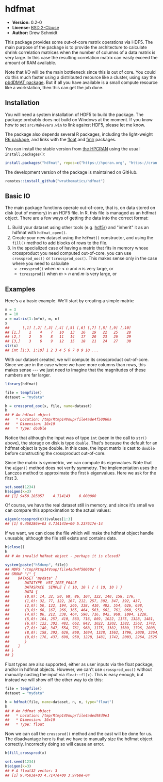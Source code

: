 # hdfmat

* **Version:** 0.2-0
* **License:** [BSD 2-Clause](https://opensource.org/licenses/BSD-2-Clause)
* **Author:** Drew Schmidt


This package provides some out-of-core matrix operations via HDF5. The main purpose of the package is to provide the architecture to calculate shrink correlation matrices when the number of columns of a data matrix is very large. In this case the resulting correlation matrix can easily exceed the amount of RAM available.

Note that I/O will be the main bottleneck since this is out of core. You could do this much faster using a distributed resource like a cluster, using say the [pbdDMAT package](https://github.com/RBigData/pbdDMAT). But if all you have available is a small compute resource like a workstation, then this can get the job done.



## Installation

You will need a system installation of HDF5 to build the package. The package probably does not build on Windows at the moment. If you know how to set `src/Makevars.win` to link against HDF5, please let me know.

The package also depends several R packages, including the light-weight [R6 package](https://cran.r-project.org/package=R6), and links with the [float](https://cran.r-project.org/package=float) and [fmlr](https://hpcran.org/packages/fmlr/index.html) packages.

You can install the stable version from [the HPCRAN](https://hpcran.org) using the usual `install.packages()`:

```r
install.packages("hdfmat", repos=c("https://hpcran.org", "https://cran.rstudio.com"))
```

The development version of the package is maintained on GitHub.

```r
remotes::install_github("wrathematics/hdfmat")
```



## Basic IO

The main package functions operate out-of-core, that is, on data stored on disk (out of memory) in an HDF5 file. In R, this file is managed as an hdfmat object. There are a few ways of getting the data into the correct format:

1. Build your dataset using other tools (e.g. [hdf5r](https://cran.r-project.org/package=hdf5r)) and "inherit" it as an hdfmat with `hdfmat_open()`.
2. Create your new dataset using the `hdfmat()` constructor, and using the `fill()` method to add blocks of rows to the file.
3. In the specialized case of having a matrix that fits in memory whose crossproduct you need computed out-of-core, you can use `crossprod_ooc()` or `tcrossprod_ooc()`. This makes sense only in the case where you need to calculate
    * `crossprod()` when $m < n$ and $n$ is very large, or
    * `tcrossprod()` when $m > n$ and $m$ is very large, or



## Examples

Here's a a basic example. We'll start by creating a simple matrix:

```r
m = 3
n = 10
x = matrix(1:(m*n), m, n)
x
##      [,1] [,2] [,3] [,4] [,5] [,6] [,7] [,8] [,9] [,10]
## [1,]    1    4    7   10   13   16   19   22   25    28
## [2,]    2    5    8   11   14   17   20   23   26    29
## [3,]    3    6    9   12   15   18   21   24   27    30
str(x)
## int [1:3, 1:10] 1 2 3 4 5 6 7 8 9 10 ...
```

With our dataset created, we will compute its crossproduct out-of-core. Since we are in the case where we have more columns than rows, this makes sense --- we just need to imagine that the magnitudes of these numbers are far larger.

```r
library(hdfmat)

file = tempfile()
dataset = "mydata"

h = crossprod_ooc(x, file, name=dataset)
h
## # An hdfmat object
##   * Location: /tmp/Rtmp14Voup/file4ade4f50060a
##   * Dimension: 10x10
##   * Type: double
```

Notice that although the input was of type `int` (seen in the call to `str()` above), the storage on disk is type `double`. That's because the default for an hdfmat object is type double. In this case, the input matrix is cast to `double` before constructing the crossproduct out-of-core.

Since the matrix is symmetric, we can compute its eigenvalues. Note that the `eigen()` method does not verify symmetry. The implementation uses the Lanczos method to approximate the first `k` eigenvalues. Here we ask for the first 3.

```r
set.seed(1234)
h$eigen(k=3)
## [1] 9450.285857    4.714143    0.000000
```

Of course, we have the real dataset still in memory, and since it's small we can compare this approximation to the actual values:

```r
eigen(crossprod(x))$values[1:3]
## [1] 9.450286e+03 4.714143e+00 5.237617e-14
```

If we want, we can close the file which will make the hdfmat object handle unusable, although the file still exists and contains data.

```r
h$close()
h
## # An invalid hdfmat object - perhaps it is closed?

system(paste("h5dump", file))
## HDF5 "/tmp/Rtmp14Voup/file4ade4f50060a" {
## GROUP "/" {
##    DATASET "mydata" {
##       DATATYPE  H5T_IEEE_F64LE
##       DATASPACE  SIMPLE { ( 10, 10 ) / ( 10, 10 ) }
##       DATA {
##       (0,0): 14, 32, 50, 68, 86, 104, 122, 140, 158, 176,
##       (1,0): 32, 77, 122, 167, 212, 257, 302, 347, 392, 437,
##       (2,0): 50, 122, 194, 266, 338, 410, 482, 554, 626, 698,
##       (3,0): 68, 167, 266, 365, 464, 563, 662, 761, 860, 959,
##       (4,0): 86, 212, 338, 464, 590, 716, 842, 968, 1094, 1220,
##       (5,0): 104, 257, 410, 563, 716, 869, 1022, 1175, 1328, 1481,
##       (6,0): 122, 302, 482, 662, 842, 1022, 1202, 1382, 1562, 1742,
##       (7,0): 140, 347, 554, 761, 968, 1175, 1382, 1589, 1796, 2003,
##       (8,0): 158, 392, 626, 860, 1094, 1328, 1562, 1796, 2030, 2264,
##       (9,0): 176, 437, 698, 959, 1220, 1481, 1742, 2003, 2264, 2525
##       }
##    }
## }
## }
```

Float types are also supported, either as user inputs via the float package, and/or in hdfmat objects. However, we can't use `crossprod_ooc()` without manually casting the input via `float::fl(x)`. This is easy enough, but instead we will show off the other way to do this:

```r
file = tempfile()
dataset = "mydata"

h = hdfmat(file, name=dataset, n, n, type="float")
h
## # An hdfmat object
##   * Location: /tmp/Rtmp14Voup/file4aded98d9e1
##   * Dimension: 10x10
##   * Type: float
```

Now we can call the `crossprod()` method and the cast will be done for us. The disadvantage here is that we have to manually size the hdfmat object correctly. Incorrectly doing so will cause an error.

```r
h$fill_crossprod(x)

set.seed(1234)
h$eigen(k=3)
## # A float32 vector: 3
## [1] 9.4503e+03 4.7147e+00 3.9768e-04
```
